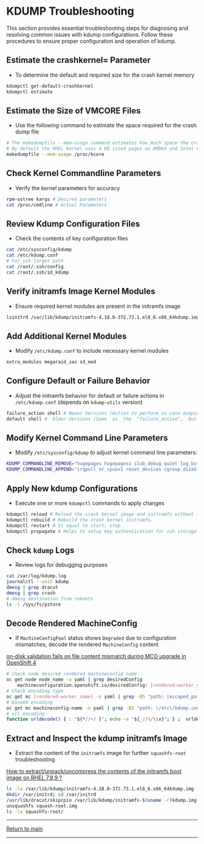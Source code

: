 # KDUMP Troubleshooting

This section provides essential troubleshooting steps for diagnosing and resolving common issues with kdump configurations. Follow these procedures to ensure proper configuration and operation of kdump.

## Estimate the crashkernel= Parameter

- To determine the default and required size for the crash kernel memory

```bash
kdumpctl get-default-crashkernel
kdumpctl estimate
```

## Estimate the Size of VMCORE Files

- Use the following command to estimate the space required for the crash dump file

```bash
# The makedumpfile --mem-usage command estimates how much space the crash dump file requires
# By default the RHEL kernel uses 4 KB sized pages on AMD64 and Intel 64 CPU , and 64 KB sized pages on IBM POWER
makedumpfile --mem-usage /proc/kcore
```

## Check Kernel Commandline Parameters

- Verify the kernel parameters for accuracy

```bash
rpm-ostree kargs # Desired parameters
cat /proc/cmdline # Actual Parameters
```

## Review Kdump Configuration Files

- Check the contents of key configuration files

```bash
cat /etc/sysconfig/kdump 
cat /etc/kdump.conf
# For ssh target path
cat /root/.ssh/config
cat /root/.ssh/id_kdump
```

## Verify initramfs Image Kernel Modules

- Ensure required kernel modules are present in the initramfs image

```bash
lsinitrd /var/lib/kdump/initramfs-4.18.0-372.73.1.el8_6.x86_64kdump.img | grep sd_mod
```

## Add Additional Kernel Modules

- Modify `/etc/kdump.conf` to include necessary kernel modules

```bash
extra_modules megaraid_sas sd_mod
```

## Configure Default or Failure Behavior

- Adjust the initramfs behavior for default or failure actions in `/etc/kdump.conf` (depends on `kdump-utils` version)

```bash
failure_action shell # Newer Versions (Action to perform in case dumping to the intended target fails)
default shell #  Older Versions (Same  as  the  "failure_action",  but this directive is obsolete and will be removed in the future)
```

## Modify Kernel Command Line Parameters

- Modify `/etc/sysconfig/kdump` to adjust kernel command line parameters:

```bash
KDUMP_COMMANDLINE_REMOVE="hugepages hugepagesz slub_debug quiet log_buf_len swiotlb ip=dhcp rootflags=prjquota rootflags=nofail udev.children-max=2 ignition.platform.id=metal"
KDUMP_COMMANDLINE_APPEND="irqpoll nr_cpus=1 reset_devices cgroup_disable=memory mce=off numa=off udev.children-max=2 panic=60 rootflags=nofail acpi_no_memhotplug transparent_hugepage=never novmcoredd hest_disable module_blacklist=igb,ixgbe"
```

## Apply New kdump Configurations

- Execute one or more `kdumpctl` commands to apply changes

```bash
kdumpctl reload # Reload the crash kernel image and initramfs without triggering a rebuild.
kdumpctl rebuild # Rebuild the crash kernel initramfs.
kdumpctl restart # Is equal to start; stop
kdumpctl propagate # Helps to setup key authentication for ssh storage since it's impossible to use password authentication during kdump.
```

## Check `kdump` Logs

- Review logs for debugging purposes

```bash
cat /var/log/kdump.log
journalctl --unit kdump
dmesg | grep dracut
dmesg | grep crash
# dmesg destination from reboots
ls -l /sys/fs/pstore
```

## Decode Rendered MachineConfig

- If `MachineConfigPool` status shows `Degraded` due to configuration mismatches, decode the rendered `MachineConfig` content

[on-disk validation fails on file content mismatch during MCO upgrade in OpenShift 4](https://access.redhat.com/solutions/5315421)

```bash
# Check node desired rendered machineconfig name
oc get node node_name -o yaml | grep desiredConfig
    machineconfiguration.openshift.io/desiredConfig: [rendered-worker_name]
# Check encoding type
oc get mc [rendered-worker_name] -o yaml | grep -B5 "path: [escaped_path]" | grep source | tail -n 1 | cut -d"," -f1
# base64 encoding
oc get mc machineconfig-name -o yaml | grep -B5 "path: \/etc\/kdump.conf" | grep source | tail -n 1 | cut -d"," -f2 | base64 -d
# url encoding
function urldecode() { : "${*//+/ }"; echo -e "${_//%/\\x}"; } ;  urldecode "$(oc get mc machineconfig-name -o yaml | grep -B5 "path: \/etc\/kdump.conf" | grep source | tail -n 1 | cut -d"," -f2)"
```

## Extract and Inspect the kdump initramfs Image

- Extract the content of the `initramfs` image for further `squashfs-root` troubleshooting

[How to extract/unpack/uncompress the contents of the initramfs boot image on RHEL 7,8,9 ?](https://access.redhat.com/solutions/2037313#B)

```bash
ls -la /var/lib/kdump/initramfs-4.18.0-372.73.1.el8_6.x86_64kdump.img
mkdir /var/initrd; cd /var/initrd
/usr/lib/dracut/skipcpio /var/lib/kdump/initramfs-$(uname -r)kdump.img        | cpio -idmv
unsquashfs squash-root.img
ls -la squashfs-root/
```

---

[Return to main](../README.md)

---
